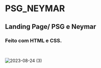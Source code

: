 # PSG_NEYMAR
## Landing Page/ PSG e Neymar

### Feito com HTML e CSS.

<br/>

![2023-08-24 (3)](https://github.com/MoizesFerreir/PSG_NEYMAR/assets/91918988/a37f0963-b620-407f-a3cb-3fbda3f38e9f)

